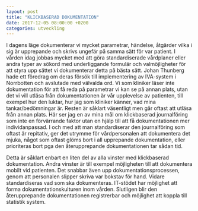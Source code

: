 ```yaml
---
layout: post
title: "KLICKBASERAD DOKUMENTATION"
date: 2017-12-05 08:00:00 +0200
categories: utveckling
---
```

I dagens läge dokumenterar vi mycket parametrar, händelse, åtgärder vilka i sig är upprepande och skrivs ungefär på samma sätt för var patient. I vården idag jobbas mycket med att göra standardiserade vårdplaner eller andra typer av sökord med underliggande formulär och valmöjligheter för att styra upp sättet vi dokumenterar detta på bästa sätt. Johan Thunberg hade ett föredrag om deras försök till implementering av IVA-system i Norrbotten och avslutade med välvalda ord. Vi som kliniker läser inte dokumentation för att få reda på parametrar vi kan se på annan plats, utan det vi vill utläsa från dokumentationen är vår upplevelse av patienten, till exempel hur den luktar, hur jag som kliniker känner, vad mina tankar/bedömningar är. Resten är såklart väsentligt men går oftast att utläsa från annan plats. Här ser jag en av mina mål om klickbaserad journalföring som inte en förvärrande faktor utan en hjälp till att få dokumentationen mer individanpassad. I och med att man standardiserar den journalföring som oftast är repitativ, ger det utrymme för vårdpersonalen att dokumentera det mjuka, något som oftast glöms bort i all upprepande dokumentation, eller prioriteras bort pga den återupprepande dokumentationen tar sådan tid.

Detta är såklart enbart en liten del av alla vinster med klickbaserad dokumentation. Andra vinster är till exempel möjligheten till att dokumentera mobilt vid patienten. Det snabbar även upp dokumentationsprocessen, genom att personalen slipper skriva var bokstav för hand. Vidare standardiseras vad som ska dokumenteras. IT-stödet har möjlighet att forma dokumentationskulturen inom vården. Slutligen blir den återupprepande dokumentationen registrerbar och möjlighet att koppla till statistik system.
